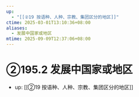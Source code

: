 ```yaml
---
up:
  - "[[②19 按语种、人种、宗教、集团区分的地区]]"
ctime: 2025-03-01T13:10:36+08:00
aliases:
  - 发展中国家或地区
mtime: 2025-09-09T12:37:06+08:00
---
```


# ②195.2 发展中国家或地区

- up: [[②19 按语种、人种、宗教、集团区分的地区]]
